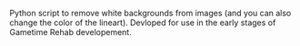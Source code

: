 Python script to remove white backgrounds from images (and you can also change the color of the lineart). Devloped for use in the early stages of Gametime Rehab developement.
